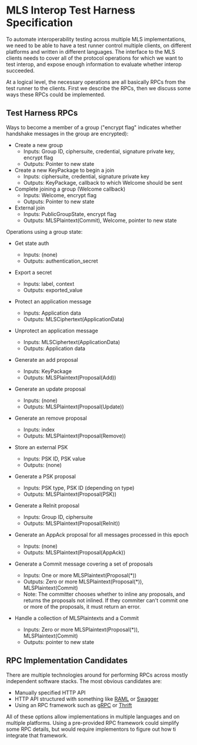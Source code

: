 MLS Interop Test Harness Specification
======================================

To automate interoperability testing across multiple MLS implementations, we
need to be able to have a test runner control multiple clients, on different
platforms and written in different languages. The interface to the MLS clients
needs to cover all of the protocol operations for which we want to test interop,
and expose enough information to evaluate whether interop succeeded.

At a logical level, the necessary operations are all basically RPCs from the
test runner to the clients.  First we describe the RPCs, then we discuss some
ways these RPCs could be implemented.

## Test Harness RPCs

Ways to become a member of a group ("encrypt flag" indicates whether handshake
messages in the group are encrypted):

* Create a new group
  * Inputs: Group ID, ciphersuite, credential, signature private key, encrypt
    flag 
  * Outputs: Pointer to new state
* Create a new KeyPackage to begin a join
  * Inputs: ciphersuite, credential, signature private key
  * Outputs: KeyPackage, callback to which Welcome should be sent
* Complete joining a group (Welcome callback)
  * Inputs: Welcome, encrypt flag
  * Outputs: Pointer to new state
* External join
  * Inputs: PublicGroupState, encrypt flag
  * Outputs: MLSPlaintext(Commit), Welcome, pointer to new state

Operations using a group state:

* Get state auth
  * Inputs: (none)
  * Outputs: authentication_secret
* Export a secret
  * Inputs: label, context
  * Outputs: exported_value

* Protect an application message
  * Inputs: Application data
  * Outputs: MLSCiphertext(ApplicationData)
* Unprotect an application message
  * Inputs: MLSCiphertext(ApplicationData)
  * Outputs: Application data

* Generate an add proposal
  * Inputs: KeyPackage
  * Outputs: MLSPlaintext(Proposal(Add))
* Generate an update proposal
  * Inputs: (none)
  * Outputs: MLSPlaintext(Proposal(Update))
* Generate an remove proposal
  * Inputs: index
  * Outputs: MLSPlaintext(Proposal(Remove))
* Store an external PSK
  * Inputs: PSK ID, PSK value
  * Outputs: (none)
* Generate a PSK proposal
  * Inputs: PSK type, PSK ID (depending on type)
  * Outputs: MLSPlaintext(Proposal(PSK))
* Generate a ReInit proposal
  * Inputs: Group ID, ciphersuite
  * Outputs: MLSPlaintext(Proposal(ReInit))
* Generate an AppAck proposal for all messages processed in this epoch
  * Inputs: (none)
  * Outputs: MLSPlaintext(Proposal(AppAck))
* Generate a Commit message covering a set of proposals
  * Inputs: One or more MLSPlaintext(Proposal(\*))
  * Outputs: Zero or more MLSPlaintext(Proposal(\*)), MLSPlaintext(Commit)
  * Note: The committer chooses whether to inline any proposals, and returns the
    proposals not inlined.  If they commiter can't commit one or more of the
    proposals, it must return an error.

* Handle a collection of MLSPlaintexts and a Commit
  * Inputs: Zero or more MLSPlaintext(Proposal(\*)), MLSPlaintext(Commit)
  * Outputs: pointer to new state

## RPC Implementation Candidates

There are multiple technologies around for performing RPCs across mostly
independent software stacks.  The most obvious candidates are:

* Manually specified HTTP API
* HTTP API structured with something like [RAML](https://raml.org/) or
  [Swagger](https://swagger.io/)
* Using an RPC framework such as [gRPC](https://grpc.io/) or
  [Thrift](https://thrift.apache.org/)

All of these options allow implementations in multiple languages and on multiple
platforms.  Using a pre-provided RPC framework could simplify some RPC details,
but would require implementors to figure out how ti integrate that framework.
